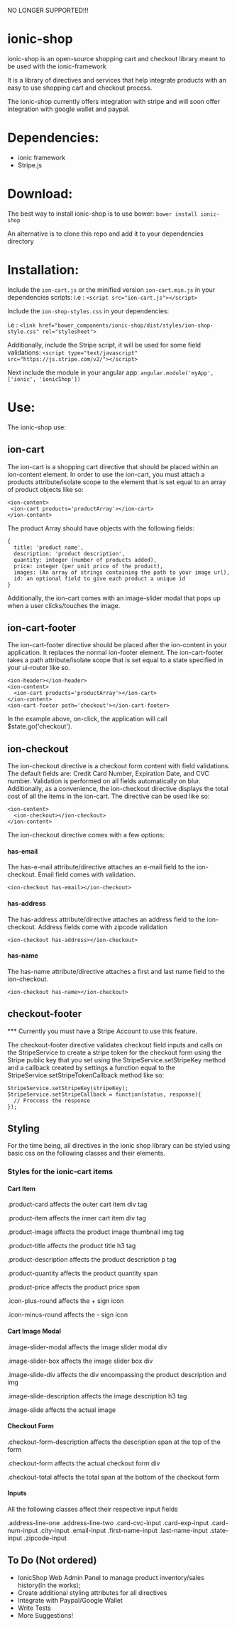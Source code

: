 NO LONGER SUPPORTED!!!

ionic-shop
==========

ionic-shop is an open-source shopping cart and checkout library meant to be used with the ionic-framework

It is a library of directives and services that help integrate products with an easy to use shopping cart and checkout process. 

The ionic-shop currently offers integration with stripe and will soon offer integration with google wallet and paypal. 

# Dependencies:
- ionic framework
- Stripe.js

# Download:
The best way to install ionic-shop is to use bower: 
  ```bower install ionic-shop```

An alternative is to clone this repo and add it to your dependencies directory

# Installation:

Include the ```ion-cart.js``` or the minified version ```ion-cart.min.js``` in your dependencies scripts:
i.e : ```<script src="ion-cart.js"></script>```

Include the ```ion-shop-styles.css```  in your dependencies:

i.e : ```<link href="bower_components/ionic-shop/dist/styles/ion-shop-style.css" rel="stylesheet">```

Additionally, include the Stripe script, it will be used for some field validations:
 ```<script type="text/javascript" src="https://js.stripe.com/v2/"></script>```

Next include the module in your angular app:
``` angular.module('myApp', ['ionic', 'ionicShop']) ```

# Use:

The ionic-shop use:

## ion-cart

The ion-cart is a shopping cart directive that should be placed within an ion-content element. In order to use the ion-cart, you must attach a products attribute/isolate scope to the element that is set equal to an array of product objects like so:

```
<ion-content>
 <ion-cart products='productArray'></ion-cart>
</ion-content>
```

The product Array should have objects with the following fields:
```
{
  title: 'product name',
  description: 'product description',
  quantity: integer (number of products added),
  price: integer (per unit price of the product),
  images: (An array of strings containing the path to your image url),
  id: an optional field to give each product a unique id 
}
```

Additionally, the ion-cart comes with an image-slider modal that pops up when a user clicks/touches the image.

## ion-cart-footer

The ion-cart-footer directive should be placed after the ion-content in your application. It replaces the normal ion-footer element. The ion-cart-footer takes a path attribute/isolate scope that is set equal to a state specified in your ui-router like so.

```
<ion-header></ion-header>
<ion-content>
  <ion-cart products='productArray'></ion-cart>
</ion-content>
<ion-cart-footer path='checkout'></ion-cart-footer> 
```

In the example above, on-click, the application will call $state.go('checkout').

## ion-checkout

The ion-checkout directive is a checkout form content with field validations. The default fields are: Credit Card Number, Expiration Date, and CVC number. Validation is performed on all fields automatically on blur. Additionally, as a convenience, the ion-checkout directive displays the total cost of all the items in the ion-cart. The directive can be used like so:

```
<ion-content>
  <ion-checkout></ion-checkout>
</ion-content>
```

The ion-checkout directive comes with a few options:

#### has-email

The has-e-mail attribute/directive attaches an e-mail field to the ion-checkout. Email field comes with validation. 

```
<ion-checkout has-email></ion-checkout>
```

#### has-address

The has-address attribute/directive attaches an address field to the ion-checkout. Address fields come with zipcode validation

```
<ion-checkout has-address></ion-checkout>
```

#### has-name

The has-name attribute/directive attaches a first and last name field to the ion-checkout.

```
<ion-checkout has-name></ion-checkout>
```

## checkout-footer 

*** Currently you must have a Stripe Account to use this feature.

The checkout-footer directive validates checkout field inputs and calls on the StripeService to create a stripe token for the checkout form using the Stripe public key that you set using the StripeService.setStripeKey method and a callback created by settings a function equal to the StripeService.setStripeTokenCallback method like so:

```
StripeService.setStripeKey(stripeKey);
StripeService.setStripeCallback = function(status, response){
  // Proccess the response
});
```

## Styling

For the time being, all directives in the ionic shop library can be styled using basic css on the following classes and their elements. 

### Styles for the ionic-cart items

#### Cart Item

.product-card affects the outer cart item div tag

.product-item affects the inner cart item div tag

.product-image affects the product image thumbnail img tag

.product-title affects the product title h3 tag

.product-description affects the product description p tag

.product-quantity affects the product quantity span

.product-price affects the product price span

.icon-plus-round affects the + sign icon

.icon-minus-round affects the - sign icon

#### Cart Image Modal

.image-slider-modal affects the image slider modal div

.image-slider-box affects the image slider box div

.image-slide-div affects the div encompassing the product description and img

.image-slide-description affects the image description h3 tag

.image-slide affects the actual image

#### Checkout Form

.checkout-form-description affects the description span at the top of the form

.checkout-form affects the actual checkout form div

.checkout-total affects the total span at the bottom of the checkout form

#### Inputs

All the following classes affect their respective input fields

.address-line-one
.address-line-two
.card-cvc-input
.card-exp-input
.card-num-input
.city-input
.email-input
.first-name-input
.last-name-input
.state-input
.zipcode-input


## To Do (Not ordered)

  - IonicShop Web Admin Panel to manage product inventory/sales history(In the works);
  - Create additional styling attributes for all directives
  - Integrate with Paypal/Google Wallet
  - Write Tests
  - More Suggestions!
